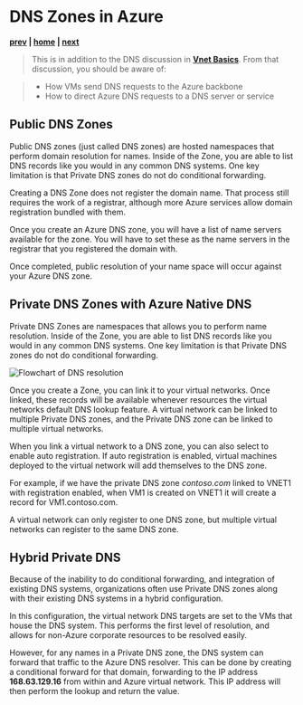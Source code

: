 # DNS Zones in Azure

**[prev](./basics.md) | [home](./readme.md)  | [next](./mgmt.md)**

>This is in addition to the DNS discussion in **[Vnet Basics](basics.md)**.  From that discussion, you should be aware of:

> * How VMs send DNS requests to the Azure backbone
> * How to direct Azure DNS requests to a DNS server or service

## Public DNS Zones

Public DNS zones (just called DNS zones) are hosted namespaces that perform domain resolution for names.  Inside of the Zone, you are able to list DNS records like you would in any common DNS systems.  One key limitation is that Private DNS zones do not do conditional forwarding.

Creating a DNS Zone does not register the domain name.  That process still requires the work of a registrar, although more Azure services allow domain registration bundled with them.

Once you create an Azure DNS zone, you will have a list of name servers available for the zone.  You will have to set these as the name servers in the registrar that you registered the domain with.

Once completed, public resolution of your name space will occur against your Azure DNS zone.

## Private DNS Zones with Azure Native DNS

Private DNS Zones are namespaces that allows you to perform name resolution.  Inside of the Zone, you are able to list DNS records like you would in any common DNS systems.  One key limitation is that Private DNS zones do not do conditional forwarding.

![Flowchart of DNS resolution](https://docs.microsoft.com/azure/dns/media/private-dns-overview/scenario.png)

Once you create a Zone, you can link it to your virtual networks.  Once linked, these records will be available whenever resources the virtual networks default DNS lookup feature.  A virtual network can be linked to multiple Private DNS zones, and the Private DNS zone can be linked to multiple virtual networks.

When you link a virtual network to a DNS zone, you can also select to enable auto registration.  If auto registration is enabled, virtual machines deployed to the virtual network will add themselves to the DNS zone.

For example, if we have the private DNS zone *contoso.com* linked to VNET1 with registration enabled, when VM1 is created on VNET1 it will create a record for VM1.contoso.com.

A virtual network can only register to one DNS zone, but multiple virtual networks can register to the same DNS zone.

## Hybrid Private DNS

Because of the inability to do conditional forwarding, and integration of existing DNS systems, organizations often use Private DNS zones along with their existing DNS systems in a hybrid configuration.

In this configuration, the virtual network DNS targets are set to the VMs that house the DNS system.  This performs the first level of resolution, and allows for non-Azure corporate resources to be resolved easily.

However, for any names in a Private DNS zone, the DNS system can forward that traffic to the Azure DNS resolver. This can be done by creating a conditional forward for that domain, forwarding to the IP address **168.63.129.16** from within and Azure virtual network.  This IP address will then perform the lookup and return the value.

